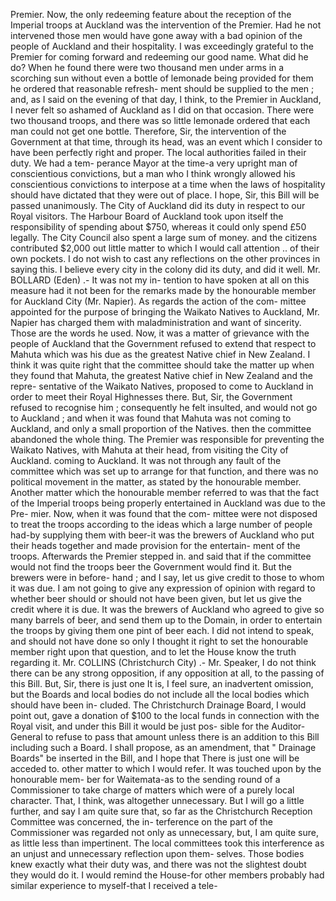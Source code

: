 Premier. Now, the only redeeming feature about the reception of the Imperial troops at Auckland was the intervention of the Premier. Had he not intervened those men would have gone away with a bad opinion of the people of Auckland and their hospitality. I was exceedingly grateful to the Premier for coming forward and redeeming our good name. What did he do? When he found there were two thousand men under arms in a scorching sun without even a bottle of lemonade being provided for them he ordered that reasonable refresh- ment should be supplied to the men ; and, as I said on the evening of that day, I think, to the Premier in Auckland, I never felt so ashamed of Auckland as I did on that occasion. There were two thousand troops, and there was so little lemonade ordered that each man could not get one bottle. Therefore, Sir, the intervention of the Government at that time, through its head, was an event which I consider to have been perfectly right and proper. The local authorities failed in their duty. We had a tem- perance Mayor at the time-a very upright man of conscientious convictions, but a man who I think wrongly allowed his conscientious convictions to interpose at a time when the laws of hospitality should have dictated that they were out of place. I hope, Sir, this Bill will be passed unanimously. The City of Auckland did its duty in respect to our Royal visitors. The Harbour Board of Auckland took upon itself the responsibility of spending about $750, whereas it could only spend £50 legally. The City Council also spent a large sum of money. and the citizens contributed $2,000 out little matter to which I would call attention .. of their own pockets. I do not wish to cast any reflections on the other provinces in saying this. I believe every city in the colony did its duty, and did it well. Mr. BOLLARD (Eden) .- It was not my in- tention to have spoken at all on this measure had it not been for the remarks made by the honourable member for Auckland City (Mr. Napier). As regards the action of the com- mittee appointed for the purpose of bringing the Waikato Natives to Auckland, Mr. Napier has charged them with maladministration and want of sincerity. Those are the words he used. Now, it was a matter of grievance with the people of Auckland that the Government refused to extend that respect to Mahuta which was his due as the greatest Native chief in New Zealand. I think it was quite right that the committee should take the matter up when they found that Mahuta, the greatest Native chief in New Zealand and the repre- sentative of the Waikato Natives, proposed to come to Auckland in order to meet their Royal Highnesses there. But, Sir, the Government refused to recognise him ; consequently he felt insulted, and would not go to Auckland ; and when it was found that Mahuta was not coming to Auckland, and only a small proportion of the Natives. then the committee abandoned the whole thing. The Premier was responsible for preventing the Waikato Natives, with Mahuta at their head, from visiting the City of Auckland. coming to Auckland. It was not through any fault of the committee which was set up to arrange for that function, and there was no political movement in the matter, as stated by the honourable member. Another matter which the honourable member referred to was that the fact of the Imperial troops being properly entertained in Auckland was due to the Pre- mier. Now, when it was found that the com- mittee were not disposed to treat the troops according to the ideas which a large number of people had-by supplying them with beer-it was the brewers of Auckland who put their heads together and made provision for the entertain- ment of the troops. Afterwards the Premier stepped in. and said that if the committee would not find the troops beer the Government would find it. But the brewers were in before- hand ; and I say, let us give credit to those to whom it was due. I am not going to give any expression of opinion with regard to whether beer should or should not have been given, but let us give the credit where it is due. It was the brewers of Auckland who agreed to give so many barrels of beer, and send them up to the Domain, in order to entertain the troops by giving them one pint of beer each. I did not intend to speak, and should not have done so only I thought it right to set the honourable member right upon that question, and to let the House know the truth regarding it. Mr. COLLINS (Christchurch City) .- Mr. Speaker, I do not think there can be any strong opposition, if any opposition at all, to the passing of this Bill. But, Sir, there is just one It is, I feel sure, an inadvertent omission, but the Boards and local bodies do not include all the local bodies which should have been in- cluded. The Christchurch Drainage Board, I would point out, gave a donation of $100 to the local funds in connection with the Royal visit, and under this Bill it would be just pos- sible for the Auditor-General to refuse to pass that amount unless there is an addition to this Bill including such a Board. I shall propose, as an amendment, that " Drainage Boards" be inserted in the Bill, and I hope that There is just one will be acceded to. other matter to which I would refer. It was touched upon by the honourable mem- ber for Waitemata-as to the sending round of a Commissioner to take charge of matters which were of a purely local character. That, I think, was altogether unnecessary. But I will go a little further, and say I am quite sure that, so far as the Christchurch Reception Committee was concerned, the in- terference on the part of the Commissioner was regarded not only as unnecessary, but, I am quite sure, as little less than impertinent. The local committees took this interference as an unjust and unnecessary reflection upon them- selves. Those bodies knew exactly what their duty was, and there was not the slightest doubt they would do it. I would remind the House-for other members probably had similar experience to myself-that I received a tele- 